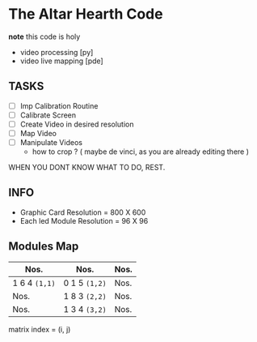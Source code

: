 # The Altar Hearth Code

**note** this code is holy

- video processing [py]
- video live mapping [pde]

## TASKS

- [ ] Imp Calibration Routine
- [ ] Calibrate Screen
- [ ] Create Video in desired resolution
- [ ] Map Video
- [ ] Manipulate Videos
  - how to crop ? ( maybe de vinci, as you are already editing there )


WHEN YOU DONT KNOW WHAT TO DO, REST.

## INFO

- Graphic Card Resolution = 800 X 600
- Each led Module Resolution = 96 X 96

## Modules Map

| Nos. | Nos. | Nos. |
|------|------|------|
| 1 6 4 `(1,1)` | 0 1 5 `(1,2)` | Nos. |
| Nos. | 1 8 3 `(2,2)` | Nos. |
| Nos. | 1 3 4 `(3,2)` | Nos. |

matrix index = (i, j)